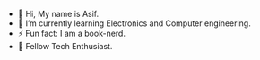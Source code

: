 - 👋 Hi, My name is Asif.
- 🏫 I’m currently learning Electronics and Computer engineering.
- ⚡ Fun fact: I am a book-nerd.
- 💾 Fellow Tech Enthusiast.
